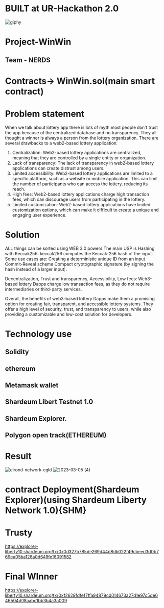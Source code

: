 # BUILT at UR-Hackathon 2.0
![giphy](https://user-images.githubusercontent.com/71714344/222979610-515e92cd-4e3b-4a06-bddc-5e0289c84bd1.gif)

# Project-WinWin
## Team -  NERDS

# Contracts-> WinWin.sol(main smart contract)



# Problem statement
When we talk about lottery app there is lots of myth most people don't trust the app because of the centralized database and no transparency. They all thought a winner is always a person from the lottery organization.
There are several drawbacks to a web2-based lottery application:
1. Centralization: Web2-based lottery applications are centralized, meaning that they are controlled by a single entity or organization.
2. Lack of transparency: The lack of transparency in web2-based lottery applications can create distrust among users. 
3. Limited accessibility: Web2-based lottery applications are limited to a specific platform, such as a website or mobile application. This can limit the number of participants who can access the lottery, reducing its reach.
4. High fees: Web2-based lottery applications charge high transaction fees, which can discourage users from participating in the lottery.
5. Limited customization: Web2-based lottery applications have limited customization options, which can make it difficult to create a unique and engaging user experience.


# Solution
ALL things can be sorted using WEB 3.0 powers The main USP is Hashing with Keccak256.
keccak256 computes the Keccak-256 hash of the input.
Some use cases are:
Creating a deterministic unique ID from an input
Commit-Reveal scheme
Compact cryptographic signature (by signing the hash instead of a larger input).

Decentralization, Trust and transparency, Accessibility, Low fees: Web3-based lottery Dapps charge low transaction fees, as they do not require intermediaries or third-party services.

Overall, the benefits of web3-based lottery Dapps make them a promising option for creating fair, transparent, and accessible lottery systems. They offer a high level of security, trust, and transparency to users, while also providing a customizable and low-cost solution for developers.
# Technology use
## Solidity
## ethereum
## Metamask wallet
## Shardeum Libert Testnet 1.0
## Shardeum Explorer.
## Polygon open track(ETHEREUM)
# Result
![elrond-network-egld](https://user-images.githubusercontent.com/71714344/222978350-084093e5-af43-45e1-b307-906e5f5cb572.gif)
![2023-03-05 (4)](https://user-images.githubusercontent.com/71714344/222978355-ab3d0628-aba2-4c91-a1df-7001e1b914c5.png)

 

# contract Deployment(Shardeum Explorer)(using Shardeum Liberty Network 1.0){SHM}
# Trusty
https://explorer-liberty10.shardeum.org/tx/0x0d327b785de269d44d8db022f49cbeed3d0b769ca05ba126a0d649fe16091582

# Final WInner
https://explorer-liberty10.shardeum.org/tx/0xf2629fdfef7ffa94879cd014673a27d1e97c5de646504d08aabc1bb3b4a3a009


